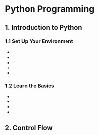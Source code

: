 # Python Programming
## 1. Introduction to Python
### 1.1 Set Up Your Environment
- 
-
-
-
-

### 1.2 Learn the Basics
-
-
-
-
## 2. Control Flow
